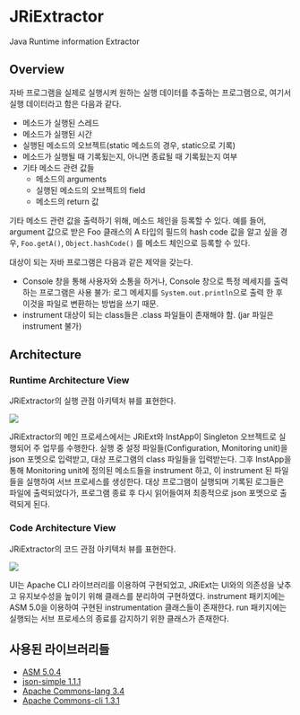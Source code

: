 # JRiExtractor
Java Runtime information Extractor

## Overview
자바 프로그램을 실제로 실행시켜 원하는 실행 데이터를 추출하는 프로그램으로, 여기서 실행 데이터라고 함은 다음과 같다.

* 메소드가 실행된 스레드
* 메소드가 실행된 시간
* 실행된 메소드의 오브젝트(static 메소드의 경우, static으로 기록)
* 메소드가 실행될 때 기록됬는지, 아니면 종료될 때 기록됬는지 여부
* 기타 메소드 관련 값들
	* 메소드의 arguments
	* 실행된 메소드의 오브젝트의 field
	* 메소드의 return 값

기타 메소드 관련 값을 출력하기 위해, 메소드 체인을 등록할 수 있다. 예를 들어, argument 값으로 받은 Foo 클래스의 A 타입의 필드의 hash code 값을 알고 싶을 경우, `Foo.getA()`, `Object.hashCode()` 를 메소드 체인으로 등록할 수 있다.

대상이 되는 자바 프로그램은 다음과 같은 제약을 갖는다.

* Console 창을 통해 사용자와 소통을 하거나, Console 창으로 특정 메세지를 출력하는 프로그램은 사용 불가: 로그 메세지를 `System.out.println`으로 출력 한 후 이것을 파일로 변환하는 방법을 쓰기 때문.
* instrument 대상이 되는 class들은 .class 파일들이 존재해야 함. (jar 파일은 instrument 불가)

## Architecture
### Runtime Architecture View
JRiExtractor의 실행 관점 아키텍처 뷰를 표현한다.

![](http://byron1st.pe.kr/wp-content/uploads/2016/05/JRiExtractor-runtime.jpg)

JRiExtractor의 메인 프로세스에서는 JRiExt와 InstApp이 Singleton 오브젝트로 실행되어 주 업무를 수행한다. 실행 중 설정 파일들(Configuration, Monitoring unit)을 json 포멧으로 입력받고, 대상 프로그램의 class 파일들을 입력받는다. 그후 InstApp을 통해 Monitoring unit에 정의된 메소드들을 instrument 하고, 이 instrument 된 파일들을 실행하여 서브 프로세스를 생성한다. 대상 프로그램이 실행되며 기록된 로그들은 파일에 출력되었다가, 프로그램 종료 후 다시 읽어들여져 최종적으로 json 포멧으로 출력되게 된다.

### Code Architecture View
JRiExtractor의 코드 관점 아키텍처 뷰를 표현한다.

![](http://byron1st.pe.kr/wp-content/uploads/2016/05/JRiExtractor-module.jpg)

UI는 Apache CLI 라이브러리를 이용하여 구현되었고, JRiExt는 UI와의 의존성을 낮추고 유지보수성을 높이기 위해 클래스를 분리하여 구현하였다. instrument 패키지에는 ASM 5.0을 이용하여 구현된 instrumentation 클래스들이 존재한다. run 패키지에는 실행되는 서브 프로세스의 종료를 감지하기 위한 클래스가 존재한다.

## 사용된 라이브러리들

* [ASM 5.0.4](http://asm.ow2.org)
* [json-simple 1.1.1](https://code.google.com/archive/p/json-simple/)
* [Apache Commons-lang 3.4](https://commons.apache.org/proper/commons-lang/)
* [Apache Commons-cli 1.3.1](https://commons.apache.org/proper/commons-cli/)